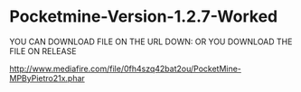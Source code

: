 # Pocketmine-Version-1.2.7-Worked

YOU CAN DOWNLOAD FILE ON THE URL DOWN:
OR YOU DOWNLOAD THE FILE ON RELEASE

http://www.mediafire.com/file/0fh4szq42bat2ou/PocketMine-MPByPietro21x.phar
